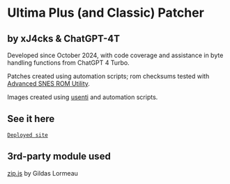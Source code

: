 
# Ultima Plus (and Classic) Patcher

## by xJ4cks & ChatGPT-4T

Developed since October 2024, with code coverage and assistance in byte handling functions from ChatGPT 4 Turbo.

Patches created using automation scripts; rom checksums tested with [Advanced SNES ROM Utility](https://www.romhacking.net/utilities/1638/).

Images created using [usenti](https://www.coranac.com/projects/usenti/) and automation scripts.

## See it here

[`Deployed site`](https://ultima-plus.vercel.app/)

## 3rd-party module used

[zip.js](https://gildas-lormeau.github.io/zip.js/) by Gildas Lormeau
